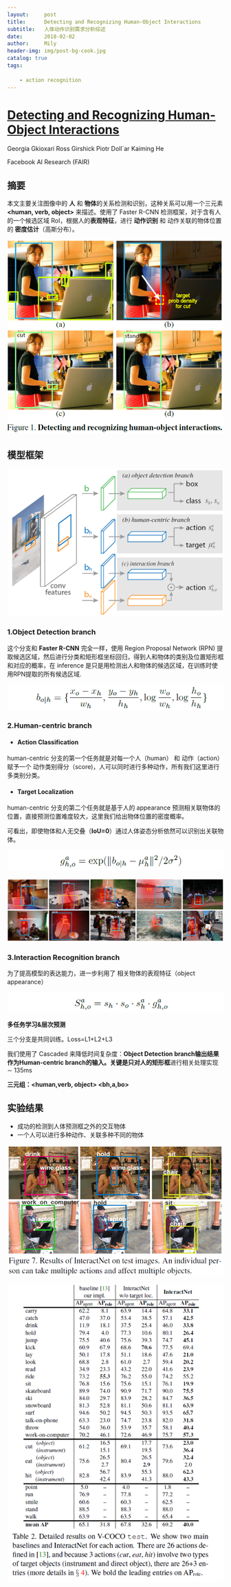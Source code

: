 ```yaml
---
layout:     post
title:      Detecting and Recognizing Human-Object Interactions
subtitle:   人体动作识别需求分析综述
date:       2018-02-02
author:     Mily
header-img: img/post-bg-cook.jpg
catalog: true
tags:

    - action recognition
---
```


# **[Detecting and Recognizing Human-Object Interactions](https://arxiv.org/abs/1704.07333)**

Georgia Gkioxari Ross Girshick Piotr Doll´ar Kaiming He

Facebook AI Research (FAIR)

## 摘要

本文主要关注图像中的 **人** 和 **物体**的关系检测和识别，这种关系可以用一个三元素 **<human, verb, object>** 来描述。使用了 Faster R-CNN 检测框架，对于含有人的一个候选区域 RoI，根据人的**表观特征**，进行 **动作识别** 和 动作关联的物体位置的 **密度估计**（高斯分布）。

![clipboard(2)](/../img/2018-02-02-Detecting-and-Recognizing-Human-Object-Interactions/clipboard(2).png)

## **模型框架**

![clipboard(6)](/../img/2018-02-02-Detecting-and-Recognizing-Human-Object-Interactions/clipboard(6).png)

### **1.Object Detection branch**

这个分支和 **Faster R-CNN** 完全一样，使用 Region Proposal Network (RPN) 提取候选区域，然后进行分类和矩形框坐标回归，得到人和物体的类别及位置矩形框和对应的概率，在 inference 是只是用检测出人和物体的候选区域，在训练时使用RPN提取的所有候选区域.

![clipboard(3)](/../img/2018-02-02-Detecting-and-Recognizing-Human-Object-Interactions/clipboard(3).png)

### **2.Human-centric branch**

- #### **Action Classification**

human-centric 分支的第一个任务就是对每一个人（human） 和 动作（action） 赋予一个 动作类别得分（score)，人可以同时进行多种动作，所有我们这里进行多类别分类。

- #### **Target Localization**

human-centric 分支的第二个任务就是基于人的 appearance 预测相关联物体的位置，直接预测位置难度较大，这里我们给出物体位置的密度概率。

可看出，即使物体和人无交叠（**IoU=0**）通过人体姿态分析依然可以识别出关联物体。

![clipboard(1)](/../img/2018-02-02-Detecting-and-Recognizing-Human-Object-Interactions/clipboard(1).png)

![clipboard(11)](/../img/2018-02-02-Detecting-and-Recognizing-Human-Object-Interactions/clipboard(11).png)

### **3.Interaction Recognition branch**

为了提高模型的表达能力，进一步利用了 相关物体的表观特征（object appearance）

![clipboard(3)](/../img/2018-02-02-Detecting-and-Recognizing-Human-Object-Interactions/clipboard.png)

**多任务学习&层次预测**

三个分支是共同训练。Loss=L1+L2+L3

我们使用了 Cascaded 来降低时间复杂度：**Object Detection branch输出结果作为Human-centric branch的输入。**关键是**只对人的矩形框**进行相关处理实现 ∼ 135ms

**三元组：<human,verb, object>   <bh,a,bo>**

## **实验结果**

- 成功的检测到人体预测框之外的交互物体
- 一个人可以进行多种动作、关联多种不同的物体

![clipboard(4)](/../img/2018-02-02-Detecting-and-Recognizing-Human-Object-Interactions/clipboard(4).png)

![clipboard(5)](/../img/2018-02-02-Detecting-and-Recognizing-Human-Object-Interactions/clipboard(5).png)

